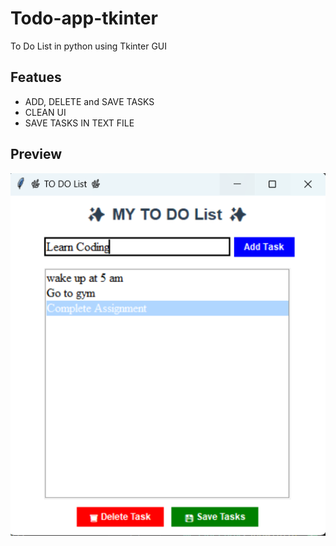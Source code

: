 # Todo-app-tkinter
To Do List in python using Tkinter GUI

## Featues
- ADD, DELETE and SAVE TASKS
- CLEAN UI
- SAVE TASKS IN TEXT FILE

## Preview
![TO DO List Screenshoot](media/TODO_app.png)
